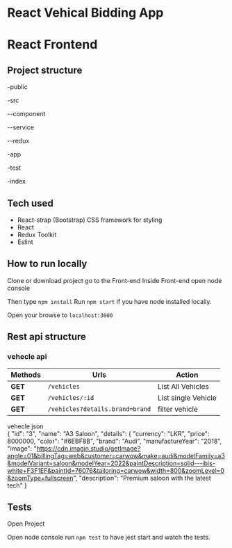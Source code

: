 #  React Vehical Bidding App

#  React Frontend

## Project structure

-public

-src

 --component

 --service
 
 --redux

  -app

  -test
  
  -index


## Tech used

- React-strap (Bootstrap) CSS framework for styling
- React
- Redux Toolkit
- Eslint

## How to run locally

Clone or download project go to the Front-end
Inside Front-end open node console

Then type  `npm install`
 Run `npm start` if you have node installed locally.
 
Open your browse to `localhost:3000`


## Rest api structure

### vehecle api

Methods | Urls | Action	
--- | --- | ---
**GET** | `/vehicles` |  List All Vehicles
**GET**| `/vehicles/:id` |  List single Vehicle
**GET** | `/vehicles?details.brand=brand` | filter vehicle



	
vehecle json	
	{
        "id": "3",
        "name": "A3 Saloon",
        "details": {
            "currency": "LKR",
            "price": 8000000,
            "color": "#6EBF8B",
            "brand": "Audi",
            "manufactureYear": "2018",
            "image": "https://cdn.imagin.studio/getImage?angle=01&billingTag=web&customer=carwow&make=audi&modelFamily=a3&modelVariant=saloon&modelYear=2022&paintDescription=solid---ibis-white+F3F1EF&paintId=76076&tailoring=carwow&width=800&zoomLevel=0&zoomType=fullscreen",
            "description": "Premium saloon with the latest tech"
        }




## Tests 

Open Project

Open node console run `npm test` to have jest start and watch the tests.